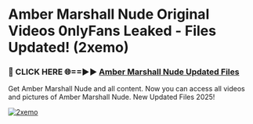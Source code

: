 # Amber Marshall Nude Original Videos 0nlyFans Leaked - Files Updated! (2xemo)

<h3>🔴 CLICK HERE 🌐==►► <a href="https://tinyurl.com/yc6ubb5a" rel="nofollow">Amber Marshall Nude Updated Files</a></h3>

Get Amber Marshall Nude and all content. Now you can access all videos and pictures of Amber Marshall Nude. New Updated Files 2025!

[![2xemo](https://i.imgur.com/7eu0CRL.gif)](https://tinyurl.com/yc6ubb5a)
